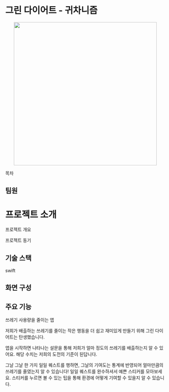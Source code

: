 # 그린 다이어트 - 귀차니즘 
<center><img src="https://user-images.githubusercontent.com/99808784/224466004-d98a3e2a-396e-4829-8410-2a3379144880.png" width="450" height="450"></center>



목차</br>

## 팀원


# 프로젝트 소개
프로젝트 개요</br>



프로젝트 동기</br>

## 기술 스택
swift

## 화면 구성


## 주요 기능


쓰레기 사용량을 줄이는 앱

저희가 배출하는 쓰레기를 줄이는 작은 행동을 더 쉽고 재미있게 만들기 위해
그린 다이어트는 탄생했습니다.

앱을 시작하면 나타나는 설문을 통해 저희가 얼마 정도의 쓰레기를 배출하는지 알 수 있어요. 해당 수치는 저희의 도전의 기준이 된답니다.

그날 그날 한 가지 일일 퀘스트를 행하면, 그날의 기여도는 통계에 반영되어 얼마만큼의 쓰레기를 줄였는지 알 수 있습니다!
일일 퀘스트를 완수하셔서 예쁜 스티커를 모아보세요. 스티커를 누르면 볼 수 있는 팁을 통해 환경에 어떻게 기여할 수 있을지 알 수 있습니다.

